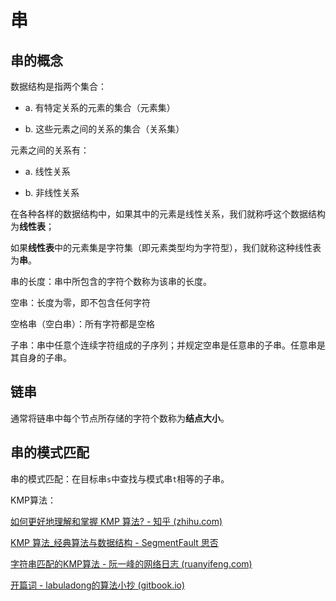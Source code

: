 # 串

## 串的概念

数据结构是指两个集合：

- a. 有特定关系的元素的集合（元素集）

- b. 这些元素之间的关系的集合（关系集） 

元素之间的关系有： 

- a. 线性关系

- b. 非线性关系 

在各种各样的数据结构中，如果其中的元素是线性关系，我们就称呼这个数据结构为**线性表**； 

如果**线性表**中的元素集是字符集（即元素类型均为字符型），我们就称这种线性表为**串**。



串的长度：串中所包含的字符个数称为该串的长度。

空串：长度为零，即不包含任何字符 

空格串（空白串）：所有字符都是空格

子串：串中任意个连续字符组成的子序列；并规定空串是任意串的子串。任意串是其自身的子串。



## 链串

通常将链串中每个节点所存储的字符个数称为**结点大小**。



## 串的模式匹配

串的模式匹配：在目标串`s`中查找与模式串`t`相等的子串。

KMP算法：

[如何更好地理解和掌握 KMP 算法? - 知乎 (zhihu.com)](https://www.zhihu.com/question/21923021)

[KMP 算法_经典算法与数据结构 - SegmentFault 思否](https://segmentfault.com/a/1190000008575379)

[字符串匹配的KMP算法 - 阮一峰的网络日志 (ruanyifeng.com)](http://www.ruanyifeng.com/blog/2013/05/Knuth–Morris–Pratt_algorithm.html)

[开篇词 - labuladong的算法小抄 (gitbook.io)](https://labuladong.gitbook.io/algo/)

